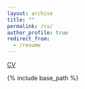 ```yaml
---
layout: archive
title: ""
permalink: /cv/
author_profile: true
redirect_from:
  - /resume
---
```


[CV](/files/CV_Opinder_Kaur.pdf)

{% include base_path %}

<!--Education-->
<!--======-->
<!--* Ph.D. in Economics (STEM), University of California–Riverside, 2023 (expected)-->
<!--* M.A. in Economics, University of California–Riverside, 2018-->
<!--* M.A. in Economics (World Economy), Jawaharlal Nehru University, 2014-->
<!--* B.A. (Hons.) in Economics, University of Delhi, 2012-->

<!--Research Fields-->
<!--======-->
<!--* Primary: Labor Economics, Development Economics -->
<!--* Secondary: Economics of Education, Health Economics-->
  
<!--Awards and Honors-->
<!--======-->
<!--* 2022: HEERF Dissertation Year Fellowship, UC Riverside-->
<!--* 2022: Travel Grant Western Economic Association International Graduate Student Workshop-->
<!--* 2021: Graduate Dean’s Dissertation Research Grant-->
<!--* 2021: Conference Travel Grant, GSA, UC Riverside-->
<!--* 2021: Conference Travel Grant, Economics Department, UC Riverside-->
<!--* 2020: J-PAL Post-Primary Education Fund Grant (45,500 USD) (with Dr Sarojini Hirshleifer and Dr Deepshikha Batheja)-->
<!--* 2019: Outstanding Teaching Assistant Award in Economics Department-->
<!--* 2019: Travel Grant Mentoring Workshop for 3rd Year Female Economics Students (NSF & Stanford University)-->
<!--* 2017: Dean’s Distinguished Fellowship Award, UC Riverside (until 2022)-->

<!--Work in Progress-->
<!--======-->
<!--* "Intergenerational Health Effects of Adult Literacy Programs: Evidence from India"-->
<!--* "Teacher Value Added Spillovers on Non-cognitive Abilities"-->
<!--* "Curriculum Reforms, Adult Health, and Mortality" (with Bahadir Dursun, Ozkan Eren and Erdal Tekin)-->
<!--* "Does Certification Increased the Returns to Human Capital? A Field Experiment in India" (with Sarojini Hirshleifer and Deepshikha Batheja)-->
  
<!--Research Experience-->
<!--======-->
<!--* Research Assistant to Prof. Ozkan Eren and Prof. Sharon Oselin, UCR Robert Presley Center for Crime and Justice Studies, Winter 2020- Fall 2020-->
  
<!--  “Realignment, Re-Entry, and Recidivism: A Mixed Methods Impact Evaluation of the Riverside County Probation Department’s Day Reporting Centers”-->
  
<!--Teaching Experience-->
<!--======-->
<!--* **Instructor, UC Riverside** -->
<!--  * Labor Economics (Summer 2020)-->
<!--  * Intermediate Microeconomics Theory II (Summer 2020)-->
<!--  * Intermediate Microeconomics Theory I (Summer 2021)-->

<!--* **Teaching Assistant, UC Riverside**-->
<!--  * Intermediate Microeconomics Theory I (Fall 2018, Summer 2019, Fall 2019, Winter 2021)-->
<!--  * Introductory Econometrics (Spring 2019, Spring 2021)-->
<!--  * Introduction to Microeconomics (Winter 2019, Spring 2022)-->
<!--  * Introduction to Macroeconomics (Fall 2021, Winter 2022)-->
  
<!--Professional Experience-->
<!--======-->
<!--* Economics Research Assistant, ASEAN- India Centre at RIS, Ministry of External Affairs, India (2015-17)-->
<!--* Economics Research Assistant, Department of Commerce, Ministry of Commerce & Industry, India (2015)-->
<!--* Analyst – Knowledge Services, Infosys India Private Limited, India (2014-15)-->
<!--* Intern, NITI Aayog, India (2013)-->

<!--Presentations-->
<!--======-->
<!--* 2022: Western Economic Association International Graduate Student Workshop-->
<!--* 2021: American Society of Health Economics-->
<!--* 2021: CEGA-Berkeley-->
<!--* 2021: Western Economic Association International-->
<!--* 2021: Eastern Economic Association-->
<!--* 2021: Midwestern Economic Association-->
<!--* 2021: Association for Education Finance and Policy -->
<!--* 2021: Hawaii International Conference on Education-->
<!--* 2021: University of California–Riverside Applied Economics Seminar-->
<!--* 2021: University of California–Riverside Brown Bag Seminar-->
<!--* 2020: Successfully Navigating Your Economics Ph.D., organized by CSWEP, American Economic Association-->
<!--* 2019: Mentoring Workshop for 3rd Year Female Economics Students, organized by NSF & Stanford University-->

<!--Reviewer-->
<!--======-->
<!--* Journal of Quantitative Economics-->
<!--* Journal of Labor Research-->
<!--* Pakistan Journal of Applied Economics-->

<!--University Service-->
<!--======-->
<!--* International students’ volunteer (Fall 2018)-->
<!--* International Student Orientation Leader at UC Riverside (Fall 2018)-->

<!--Skills-->
<!--======-->
<!--* **IT Skills**: Proficient in STATA, LATEX, R programming, SAS, HPCC -->
<!--* **Languages**: English, Hindi, and Punjabi-->
